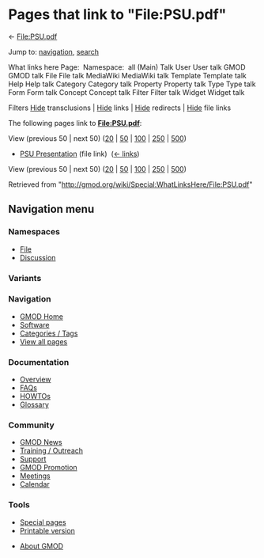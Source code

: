 <div id="mw-page-base" class="noprint">

</div>

<div id="mw-head-base" class="noprint">

</div>

<div id="content" class="mw-body" role="main">

<span id="top"></span>

<div id="mw-js-message" style="display:none;">

</div>



# <span dir="auto">Pages that link to "File:PSU.pdf"</span>

<div id="bodyContent">

<div id="contentSub">

← [File:PSU.pdf](/wiki/File:PSU.pdf "File:PSU.pdf")

</div>

<div id="jump-to-nav" class="mw-jump">

Jump to: [navigation](#mw-navigation), [search](#p-search)

</div>

<div id="mw-content-text">

What links here Page:  Namespace:  all (Main) Talk User User talk GMOD
GMOD talk File File talk MediaWiki MediaWiki talk Template Template talk
Help Help talk Category Category talk Property Property talk Type Type
talk Form Form talk Concept Concept talk Filter Filter talk Widget
Widget talk

Filters
[Hide](/mediawiki/index.php?title=Special:WhatLinksHere/File:PSU.pdf&hidetrans=1 "Special:WhatLinksHere/File:PSU.pdf")
transclusions \|
[Hide](/mediawiki/index.php?title=Special:WhatLinksHere/File:PSU.pdf&hidelinks=1 "Special:WhatLinksHere/File:PSU.pdf")
links \|
[Hide](/mediawiki/index.php?title=Special:WhatLinksHere/File:PSU.pdf&hideredirs=1 "Special:WhatLinksHere/File:PSU.pdf")
redirects \|
[Hide](/mediawiki/index.php?title=Special:WhatLinksHere/File:PSU.pdf&hideimages=1 "Special:WhatLinksHere/File:PSU.pdf")
file links

The following pages link to
**[File:PSU.pdf](/wiki/File:PSU.pdf "File:PSU.pdf")**:

View (previous 50 \| next 50)
([20](/mediawiki/index.php?title=Special:WhatLinksHere/File:PSU.pdf&limit=20 "Special:WhatLinksHere/File:PSU.pdf")
\|
[50](/mediawiki/index.php?title=Special:WhatLinksHere/File:PSU.pdf&limit=50 "Special:WhatLinksHere/File:PSU.pdf")
\|
[100](/mediawiki/index.php?title=Special:WhatLinksHere/File:PSU.pdf&limit=100 "Special:WhatLinksHere/File:PSU.pdf")
\|
[250](/mediawiki/index.php?title=Special:WhatLinksHere/File:PSU.pdf&limit=250 "Special:WhatLinksHere/File:PSU.pdf")
\|
[500](/mediawiki/index.php?title=Special:WhatLinksHere/File:PSU.pdf&limit=500 "Special:WhatLinksHere/File:PSU.pdf"))

- [PSU Presentation](/wiki/PSU_Presentation "PSU Presentation") (file
  link) ‎ <span class="mw-whatlinkshere-tools">([←
  links](/mediawiki/index.php?title=Special:WhatLinksHere&target=PSU+Presentation "Special:WhatLinksHere"))</span>

View (previous 50 \| next 50)
([20](/mediawiki/index.php?title=Special:WhatLinksHere/File:PSU.pdf&limit=20 "Special:WhatLinksHere/File:PSU.pdf")
\|
[50](/mediawiki/index.php?title=Special:WhatLinksHere/File:PSU.pdf&limit=50 "Special:WhatLinksHere/File:PSU.pdf")
\|
[100](/mediawiki/index.php?title=Special:WhatLinksHere/File:PSU.pdf&limit=100 "Special:WhatLinksHere/File:PSU.pdf")
\|
[250](/mediawiki/index.php?title=Special:WhatLinksHere/File:PSU.pdf&limit=250 "Special:WhatLinksHere/File:PSU.pdf")
\|
[500](/mediawiki/index.php?title=Special:WhatLinksHere/File:PSU.pdf&limit=500 "Special:WhatLinksHere/File:PSU.pdf"))

</div>

<div class="printfooter">

Retrieved from
"<http://gmod.org/wiki/Special:WhatLinksHere/File:PSU.pdf>"

</div>

<div id="catlinks" class="catlinks catlinks-allhidden">

</div>

<div class="visualClear">

</div>

</div>

</div>

<div id="mw-navigation">

## Navigation menu

<div id="mw-head">



<div id="left-navigation">

<div id="p-namespaces" class="vectorTabs" role="navigation"
aria-labelledby="p-namespaces-label">

### Namespaces

- <span id="ca-nstab-image"><a href="/wiki/File:PSU.pdf" accesskey="c"
  title="View the file page [c]">File</a></span>
- <span id="ca-talk"><a
  href="/mediawiki/index.php?title=File_talk:PSU.pdf&amp;action=edit&amp;redlink=1"
  accesskey="t"
  title="Discussion about the content page [t]">Discussion</a></span>

</div>

<div id="p-variants" class="vectorMenu emptyPortlet" role="navigation"
aria-labelledby="p-variants-label">

### 

### Variants[](#)

<div class="menu">

</div>

</div>

</div>





</div>

</div>

</div>

<div id="mw-panel">

<div id="p-logo" role="banner">

<a href="/wiki/Main_Page"
style="background-image: url(http://gmod.org/images/GMOD-cogs.png);"
title="Visit the main page"></a>

</div>

<div id="p-Navigation" class="portal" role="navigation"
aria-labelledby="p-Navigation-label">

### Navigation

<div class="body">

- <span id="n-GMOD-Home">[GMOD Home](/wiki/Main_Page)</span>
- <span id="n-Software">[Software](/wiki/GMOD_Components)</span>
- <span id="n-Categories-.2F-Tags">[Categories /
  Tags](/wiki/Categories)</span>
- <span id="n-View-all-pages">[View all
  pages](/wiki/Special:AllPages)</span>

</div>

</div>

<div id="p-Documentation" class="portal" role="navigation"
aria-labelledby="p-Documentation-label">

### Documentation

<div class="body">

- <span id="n-Overview">[Overview](/wiki/Overview)</span>
- <span id="n-FAQs">[FAQs](/wiki/Category:FAQ)</span>
- <span id="n-HOWTOs">[HOWTOs](/wiki/Category:HOWTO)</span>
- <span id="n-Glossary">[Glossary](/wiki/Glossary)</span>

</div>

</div>

<div id="p-Community" class="portal" role="navigation"
aria-labelledby="p-Community-label">

### Community

<div class="body">

- <span id="n-GMOD-News">[GMOD News](/wiki/GMOD_News)</span>
- <span id="n-Training-.2F-Outreach">[Training /
  Outreach](/wiki/Training_and_Outreach)</span>
- <span id="n-Support">[Support](/wiki/Support)</span>
- <span id="n-GMOD-Promotion">[GMOD
  Promotion](/wiki/GMOD_Promotion)</span>
- <span id="n-Meetings">[Meetings](/wiki/Meetings)</span>
- <span id="n-Calendar">[Calendar](/wiki/Calendar)</span>

</div>

</div>

<div id="p-tb" class="portal" role="navigation"
aria-labelledby="p-tb-label">

### Tools

<div class="body">

- <span id="t-specialpages"><a href="/wiki/Special:SpecialPages" accesskey="q"
  title="A list of all special pages [q]">Special pages</a></span>
- <span id="t-print"><a
  href="/mediawiki/index.php?title=Special:WhatLinksHere/File:PSU.pdf&amp;printable=yes"
  rel="alternate" accesskey="p"
  title="Printable version of this page [p]">Printable version</a></span>

</div>

</div>

</div>

</div>

<div id="footer" role="contentinfo">

- <span id="footer-places-about">[About
  GMOD](/wiki/GMOD:About "GMOD:About")</span>

<!-- -->






</div>
